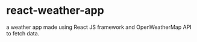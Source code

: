 # react-weather-app
a weather app made using React JS framework and OpenWeatherMap API to fetch data.
